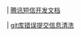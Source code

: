 ####

| [腾讯短信开发文档](https://cloud.tencent.com/document/product/382/38778)

| [git库错误提交信息清洗](https://www.jianshu.com/p/11822884b924)
